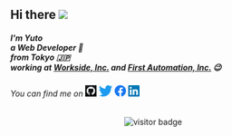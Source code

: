 

## Hi there <img width="28" src="https://user-images.githubusercontent.com/50891407/148686885-0fefeb76-4cf6-473a-9e3e-889ce5513450.gif" /> 

<h5>
  I'm Yuto<br />
  a Web Developer 🤟<br />
  from Tokyo 🇯🇵<br />
  working at <a href="https://onn-hr.com/">Workside, Inc.</a> and <a href="https://first-automation.jp/">First Automation, Inc.</a> 😉
</h5>

<h6>
  You can find me on 
<a href="https://github.com/tachibanayu24"><img height="20px" src="https://raw.githubusercontent.com/tachibanayu24/tachibanayu24/main/images/github.png" /></a>
  <a href="https://twitter.com/tachibanayu24"><img height="20px" src="https://raw.githubusercontent.com/tachibanayu24/tachibanayu24/main/images/twitter.png" /></a>
  <a href="https://www.facebook.com/100012646356122"><img height="20px" src="https://raw.githubusercontent.com/tachibanayu24/tachibanayu24/main/images/facebook.png" /></a>
  <a href="https://www.linkedin.com/in/yuto-tachibana/"><img height="20px" src="https://raw.githubusercontent.com/tachibanayu24/tachibanayu24/main/images/linkedin.png" /></a>
</h6>

<p align="center" style="height: 80px;">
  <img src="https://visitor-badge.laobi.icu/badge?page_id=tachibanayu24.tachibanayu24" alt="visitor badge"/>
</p>
